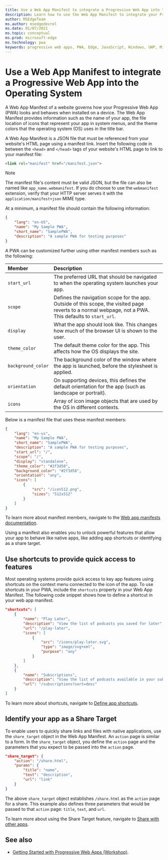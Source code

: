 ```yaml
---
title: Use a Web App Manifest to integrate a Progressive Web App into the Operating System
description: Learn how to use the Web App Manifest to integrate your Progressive Web App into your operating system.
author: MSEdgeTeam
ms.author: msedgedevrel
ms.date: 01/07/2021
ms.topic: conceptual
ms.prod: microsoft-edge
ms.technology: pwa
keywords: progressive web apps, PWA, Edge, JavaScript, Windows, UWP, Microsoft Store
---
```

# Use a Web App Manifest to integrate a Progressive Web App into the Operating System  

A Web App Manifest of a website governs how your Progressive Web App (PWA) looks and behaves when installed on a device. The Web App Manifest provides information such as the name of your app, the file location of icons that represent your app in system menus, and the theme colors that the operating system (OS) uses in the title bar.  

A Web App Manifest is a JSON file that must be referenced from your website's HTML page using a manifest link. Insert the following code in between the `<head>` and `</head>` tags of your website's HTML page to link to your manifest file:  

```html
<link rel="manifest" href="/manifest.json">
```  

> [!NOTE]
> The manifest file's content must be valid JSON, but the file can also be named like `app_name.webmanifest`. If you do choose to use the `webmanifest` extension, verify that your HTTP server serves it with the `application/manifest+json` MIME type.  

At a minimum, a manifest file should contain the following information:  

```json
{
    "lang": "en-US",
    "name": "My Sample PWA",
    "short_name": "SamplePWA",
    "description": "A sample PWA for testing purposes"
}
```  

A PWA can be customized further using other manifest members such as the following:  

| Member | Description |  
|:--- |:--- |  
| `start_url` | The preferred URL that should be navigated to when the operating system launches your app. |  
| `scope` | Defines the navigation scope for the app. Outside of this scope, the visited page reverts to a normal webpage, not a PWA. This defaults to `start_url`. |  
| `display` | What the app should look like. This changes how much of the browser UI is shown to the user. |  
| `theme_color` | The default theme color for the app. This affects how the OS displays the site. |
| `background_color` | The background color of the window where the app is launched, before the stylesheet is applied. |  
| `orientation` | On supporting devices, this defines the default orientation for the app (such as landscape or portrait). |  
| `icons` | Array of icon image objects that are used by the OS in different contexts. |  

Below is a manifest file that uses these manifest members:  

```json
{
    "lang": "en-us",
    "name": "My Sample PWA",
    "short_name": "SamplePWA",
    "description": "A sample PWA for testing purposes",
    "start_url": "/",
    "scope": "/",
    "display": "standalone",
    "theme_color": "#2f3d58",
    "background_color": "#2f3d58",
    "orientation": "any",
    "icons": [
        {
            "src": "/icon512.png",
            "sizes": "512x512"
        }
    ]
}
```  

To learn more about manifest members, navigate to the [Web app manifests documentation][MDNWebAppManifests].  

Using a manifest also enables you to unlock powerful features that allow your app to behave like native apps, like adding app shortcuts or identifying as a share target.  

<!-- todo: when these experimental features land in the manifest and so are no longer experimental, move the "URI Protocol Handling" & "URL Link Handling" sections from article [Experimental features in Progressive Web Apps (PWAs)](experimental-features/index.md) into the present article, but preserve the two headings there, move them to the bottom, with a link pointing to the moved sections in this article. -->


<!-- ====================================================================== -->
## Use shortcuts to provide quick access to features

Most operating systems provide quick access to key app features using shortcuts on the context menu connected to the icon of the app.  To use shortcuts in your PWA, include the `shortcuts` property in your Web App Manifest.  The following code snippet shows how to define a shortcut in your web app manifest.  

```json
"shortcuts": [
    {
        "name": "Play Later",
        "description": "View the list of podcasts you saved for later",
        "url": "/play-later",
        "icons": [
            {
                "src": "/icons/play-later.svg",
                "type": "image/svg+xml",
                "purpose": "any"
            }
        ]
    },
    {
        "name": "Subscriptions",
        "description": "View the list of podcasts available in your subscription",
        "url": "/subscriptions?sort=desc"
    }
]
```  

To learn more about shortcuts, navigate to [Define app shortcuts](shortcuts.md).  


<!-- ====================================================================== -->
## Identify your app as a Share Target

To enable users to quickly share links and files with native applications, use the `share_target` object in the Web App Manifest.  An `action` page is similar to a form.  In the `share_target` object, you define the `action` page and the parameters that you expect to be passed into the `action` page.  

```json
"share_target": {
    "action": "/share.html",
    "params": {
        "title": "name",
        "text": "description",
        "url": "link"
    }
}
```  

The above `share_target` object establishes `/share.html` as the `action` page for a share.  This example also defines three parameters that would be passed to that `action` page: `title`, `text`, and `url`.  

To learn more about using the Share Target feature, navigate to [Share with other apps](share.md).  


<!-- ====================================================================== -->
## See also

*  [Getting Started with Progressive Web Apps (Workshop)][AaronPWAWorkshop].


<!-- ====================================================================== -->
<!-- links -->
<!-- external links -->
[MDNWebAppManifests]: https://developer.mozilla.org/docs/Web/Manifest "Web app manifests | MDN"
[AaronPWAWorkshop]: https://noti.st/aarongustafson/co3b5z/getting-started-with-progressive-web-apps-workshop "Getting Started with Progressive Web Apps [Workshop]"
